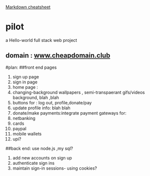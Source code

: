[Markdown cheatsheet](https://github.com/tchapi/markdown-cheatsheet/blob/master/README.md)
# pilot
a Hello-world full stack web project 
## domain : www.cheapdomain.club ##

#plan:
##front end pages 
1. sign up page   
2. sign in page  
3. home page :
 1. changing-background wallpapers , semi-transpaerant gifs/videos background, blah ,blah
 2. buttons for : log out, profile,donate/pay  
3. update profile info: blah blah  
4. donate/make payments:integrate payment gateways for:  
  1. netbanking  
  2. cards  
  3. paypal  
  4. mobile wallets  
  5. upi?  
    
##back end: use node.js ,my sql?  
1. add new accounts on sign up  
2. authenticate sign ins  
3. maintain sign-in sessions- using cookies?  


